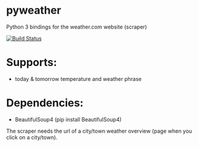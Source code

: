 # pyweather
Python 3 bindings for the weather.com website (scraper)

[![Build Status](https://travis-ci.com/zlataovce/pyweather.svg?branch=master)](https://travis-ci.com/zlataovce/pyweather)

# Supports:
- today & tomorrow temperature and weather phrase

# Dependencies:
- BeautifulSoup4 (pip install BeautifulSoup4)

The scraper needs the url of a city/town weather overview (page when you click on a city/town).

